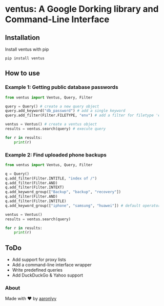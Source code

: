 # ventus: A Google Dorking library and Command-Line Interface

## Installation

Install ventus with pip

```pip install ventus```

## How to use

### Example 1: Getting public database passwords

```py
from ventus import Ventus, Query, Filter

query = Query() # create a new query object
query.add_keyword("db_password") # add a single keyword
query.add_filter(Filter.FILETYPE, "env") # add a filter for filetype 'env'

ventus = Ventus() # create a ventus object
results = ventus.search(query) # execute query

for r in results:
    print(r)
```

### Example 2: Find uploaded phone backups

```py
from ventus import Ventus, Query, Filter

q = Query()
q.add_filter(Filter.INTITLE, "index of /")
q.add_filter(Filter.AND)
q.add_filter(Filter.INTEXT)
q.add_keyword_group(["Backup", "backup", "recovery"])
q.add_filter(Filter.AND)
q.add_filter(Filter.INTITLE)
q.add_keyword_group(["iphone", "samsung", "huawei"]) # default operator is Filter.OR

ventus = Ventus()
results = ventus.search(query)

for r in results:
    print(r)
```

## ToDo

- Add support for proxy lists
- Add a command-line interface wrapper
- Write predefined queries
- Add DuckDuckGo & Yahoo support

### About

Made with ♥ by [aaronlyy](https://github.com/aaronlyy)
